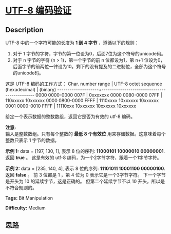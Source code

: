 # [UTF-8 编码验证][title]

## Description

UTF-8 中的一个字符可能的长度为 **1 到 4 字节** ，遵循以下的规则：

  1. 对于 1 字节的字符，字节的第一位设为0，后面7位为这个符号的unicode码。
  2. 对于 n 字节的字符 (n > 1)，第一个字节的前 n 位都设为1，第 n+1 位设为0，后面字节的前两位一律设为10。剩下的没有提及的二进制位，全部为这个符号的unicode码。

这是 UTF-8 编码的工作方式：
               Char. number range  |        UTF-8 octet sequence          (hexadecimal)    |              (binary)       --------------------+---------------------------------------------       0000 0000-0000 007F | 0xxxxxxx       0000 0080-0000 07FF | 110xxxxx 10xxxxxx       0000 0800-0000 FFFF | 1110xxxx 10xxxxxx 10xxxxxx       0001 0000-0010 FFFF | 11110xxx 10xxxxxx 10xxxxxx 10xxxxxx    

给定一个表示数据的整数数组，返回它是否为有效的 utf-8 编码。

**注意:**  
输入是整数数组。只有每个整数的 **最低 8 个有效位** 用来存储数据。这意味着每个整数只表示 1 字节的数据。

**示例 1:**
            data = [197, 130, 1], 表示 8 位的序列: **11000101 10000010 00000001**.        返回 **true** 。    这是有效的 utf-8 编码，为一个2字节字符，跟着一个1字节字符。    

**示例 2:**
            data = [235, 140, 4], 表示 8 位的序列: **11101011 10001100 00000100**.        返回 **false** 。    前 3 位都是 1 ，第 4 位为 0 表示它是一个3字节字符。    下一个字节是开头为 10 的延续字节，这是正确的。    但第二个延续字节不以 10 开头，所以是不符合规则的。    


**Tags:** Bit Manipulation

**Difficulty:** Medium

## 思路

[title]: https://leetcode-cn.com/problems/utf-8-validation
